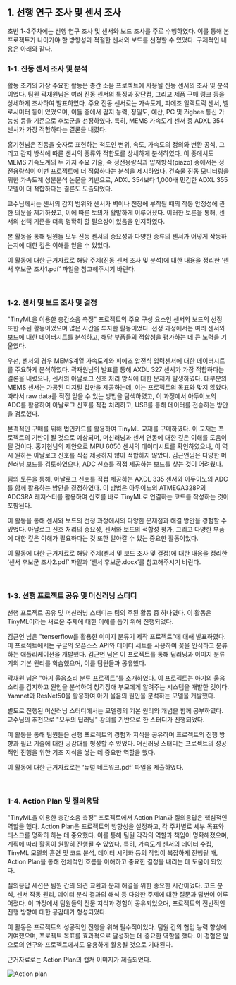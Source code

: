 ## 1. 선행 연구 조사 및 센서 조사

초반 1~3주차에는 선행 연구 조사 및 센서와 보드 조사를 주로 수행하였다. 이를 통해 본 프로젝트가 나아가야 할 방향성과 적절한 센서와 보드를 선정할 수 있었다. 구제적인 내용은 아래와 같다.

### 1-1. **진동 센서 조사 및 분석**

활동 초기의 가장 주요한 활동은 층간 소음 프로젝트에 사용될 진동 센서의 조사 및 분석이었다. 팀원 곽재원님은 여러 진동 센서의 특징과 장단점, 그리고 제품 구매 링크 등을 상세하게 조사하여 발표하였다. 주요 진동 센서로는 가속도계, 피에조 일렉트릭 센서, 벨로시미터 등이 있었으며, 이들 중에서 감지 능력, 정밀도, 예산, PC 및 Zigbee 통신 가능성 등을 기준으로 후보군을 선정하였다. 특히, MEMS 가속도계 센서 중 ADXL 354 센서가 가장 적합하다는 결론을 내렸다.

홍기현님은 진동을 숫자로 표현하는 척도인 변위, 속도, 가속도의 정의와 변환 공식, 그리고 감지 방식에 따른 센서의 종류와 적합도를 상세하게 분석하였다. 이 중에서도 MEMS 가속도계의 두 가지 주요 기술, 즉 정전용량식과 압저항식(piazo) 중에서는 정전용량식이 이번 프로젝트에 더 적합하다는 분석을 제시하였다. 건축물 진동 모니터링을 위한 가속도계 성분분석 논문을 기반으로, ADXL 354보다 1,000배 민감한 ADXL 355 모델이 더 적합하다는 결론도 도출되었다.

교수님께서는 센서의 감지 범위와 센서가 벽이나 천장에 부착될 때의 작동 안정성에 관한 의문을 제기하셨고, 이에 따른 토의가 활발하게 이루어졌다. 이러한 토론을 통해, 센서의 선택 기준을 더욱 명확히 할 필요성이 있음을 인지하였다.

본 활동을 통해 팀원들 모두 진동 센서의 중요성과 다양한 종류의 센서가 어떻게 작동하는지에 대한 깊은 이해를 얻을 수 있었다.

이 활동에 대한 근거자료로 해당 주제(진동 센서 조사 및 분석)에 대한 내용을 정리한 ‘센서 후보군 조사1.pdf’ 파일을 참고해주시기 바란다.

<br>

### 1-2. **센서 및 보드 조사 및 결정**

"TinyML을 이용한 층간소음 측정" 프로젝트의 주요 구성 요소인 센서와 보드의 선정 또한 주된 활동이었으며 많은 시간을 투자한 활동이었다. 선정 과정에서는 여러 센서와 보드에 대한 데이터시트를 분석하고, 해당 부품들의 적합성을 평가하는 데 큰 노력을 기울였다.

우선, 센서의 경우 MEMS계열 가속도계와 피에조 압전식 압력센서에 대한 데이터시트를 주요하게 분석하였다. 곽재원님의 발표를 통해 AXDL 327 센서가 가장 적합하다는 결론을 내렸으나, 센서의 아날로그 신호 처리 방식에 대한 문제가 발생하였다. 대부분의 MEMS 센서는 가공된 디지털 값만을 제공하는데, 이는 프로젝트의 목표와 맞지 않았다. 따라서 raw data를 직접 얻을 수 있는 방법을 탐색하였고, 이 과정에서 아두이노의 ADC를 활용하여 아날로그 신호를 직접 처리하고, USB를 통해 데이터를 전송하는 방안을 검토했다.

본격적인 구매를 위해 법인카드를 활용하여 TinyML 교재를 구매하였다. 이 교재는 프로젝트의 기반이 될 것으로 예상되며, 머신러닝과 센서 연동에 대한 깊은 이해를 도움이 될 것이다. 홍기현님의 제안으로 MPU 6050 센서의 데이터시트를 확인하였으나, 이 역시 원하는 아날로그 신호를 직접 제공하지 않아 적합하지 않았다. 김근언님은 다양한 머신러닝 보드를 검토하였으나, ADC 신호를 직접 제공하는 보드를 찾는 것이 어려웠다.

팀의 토론을 통해, 아날로그 신호를 직접 제공하는 AXDL 335 센서와 아두이노의 ADC를 함께 활용하는 방안을 결정하였다. 이 방법은 아두이노의 ATMEGA328P의 ADCSRA 레지스터를 활용하여 신호를 바로 TinyML로 연결하는 코드를 작성하는 것이 포함된다.

이 활동을 통해 센서와 보드의 선정 과정에서의 다양한 문제점과 해결 방안을 경험할 수 있었다. 아날로그 신호 처리의 중요성, 센서와 보드의 적합성 평가, 그리고 다양한 부품에 대한 깊은 이해가 필요하다는 것 또한 알아갈 수 있는 중요한 활동이었다.

이 활동에 대한 근거자료로 해당 주제(센서 및 보드 조사 및 결정)에 대한 내용을 정리한 ‘센서 후보군 조사2.pdf’ 파일과 ‘센서 후보군.docx’를 참고해주시기 바란다.

<br>

### 1-3. **선행 프로젝트 공유 및 머신러닝 스터디**

선행 프로젝트 공유 및 머신러닝 스터디는 팀의 주된 활동 중 하나였다. 이 활동은 TinyML이라는 새로운 주제에 대한 이해를 돕기 위해 진행되었다.

김근언 님은 "tenserflow를 활용한 이미지 분류기 제작 프로젝트"에 대해 발표하였다. 이 프로젝트에서는 구글의 오픈소스 API와 데이터 세트를 사용하여 꽃을 인식하고 분류하는 애플리케이션을 개발했다. 김근언 님은 이 프로젝트를 통해 딥러닝과 이미지 분류기의 기본 원리를 학습했으며, 이를 팀원들과 공유했다.

곽재원 님은 "아기 울음소리 분류 프로젝트"를 소개하였다. 이 프로젝트는 아기의 울음소리를 감지하고 원인을 분석하여 청각장애 부모에게 알려주는 시스템을 개발한 것이다. Yamnet과 ResNet50을 활용하여 아기 울음의 원인을 분석하는 모델을 개발했다.

별도로 진행된 머신러닝 스터디에서는 모델링의 기본 원리와 개념을 함께 공부하였다. 교수님의 추천으로 "모두의 딥러닝" 강의를 기반으로 한 스터디가 진행되었다.

이 활동을 통해 팀원들은 선행 프로젝트의 경험과 지식을 공유하며 프로젝트의 진행 방향과 필요 기술에 대한 공감대를 형성할 수 있었다. 머신러닝 스터디는 프로젝트의 성공적인 진행을 위한 기초 지식을 쌓는 데 중요한 역할을 했다.

이 활동에 대한 근거자료로는 ‘뉴럴 네트워크.pdf’ 파일을 제출하였다.

<br>

### 1-4. **Action Plan 및 질의응답**

"TinyML을 이용한 층간소음 측정" 프로젝트에서 Action Plan과 질의응답은 핵심적인 역할을 했다. Action Plan은 프로젝트의 방향성을 설정하고, 각 주차별로 세부 목표와 태스크를 명확히 하는 데 중요했다. 이를 통해 팀원 각각의 역할과 책임이 명확해졌으며, 계획에 따라 활동이 원활히 진행될 수 있었다. 특히, 가속도계 센서의 데이터 수집, TinyML 모델의 훈련 및 코드 분석, 데이터 시각화 등의 작업이 복잡하게 진행될 때, Action Plan을 통해 전체적인 흐름을 이해하고 중요한 결정을 내리는 데 도움이 되었다.

질의응답 세션은 팀원 간의 의견 교환과 문제 해결을 위한 중요한 시간이었다. 코드 분석, 센서 작동 원리, 데이터 분석 결과의 해석 등 다양한 주제에 대한 질문과 답변이 이루어졌다. 이 과정에서 팀원들의 전문 지식과 경험이 공유되었으며, 프로젝트의 전반적인 진행 방향에 대한 공감대가 형성되었다.

이 활동은 프로젝트의 성공적인 진행을 위해 필수적이었다. 팀원 간의 협업 능력 향상에 기여했으며, 프로젝트 목표를 효과적으로 달성하는 데 중요한 역할을 했다. 이 경험은 앞으로의 연구와 프로젝트에서도 유용하게 활용될 것으로 기대된다.

근거자료로는 Action Plan의 캡쳐 이미지가 제출되었다.

<img src="https://raw.githubusercontent.com/jaewonE/define_floor_noise/main/images/action_plan.png" alt="Action plan"/>
